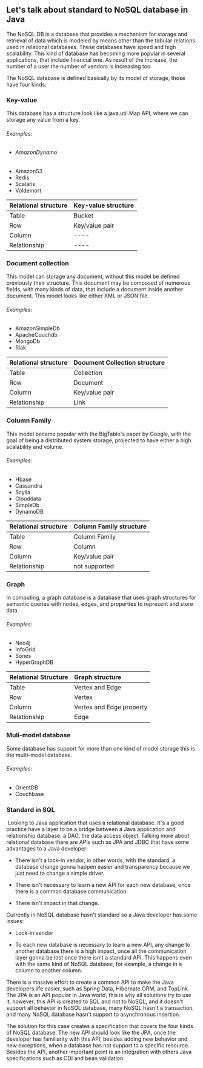 ## Let's talk about standard to NoSQL database in Java

The NoSQL DB is a database that provides a mechanism for storage and retrieval of data which is modeled by means other than the tabular relations used in relational databases. These databases have speed and high scalability. This kind of database has becoming more popular in several applications, that include financial one. As result of the increase, the number of a user the number of vendors is increasing too.

The NoSQL database is defined basically by its model of storage, those have four kinds:

### Key-value

This database has a structure look like a java.util.Map API, where we can storage any value from a key.

###### Examples:

* ###### AmazonDynamo
* AmazonS3 
* Redis 
* Scalaris 
* Voldemort 

| Relational structure | Key-value structure |
| :--- | :--- |
| Table | Bucket |
| Row | Key/value pair |
| Column | ---- |
| Relationship | ---- |

### Document collection

This model can storage any document, without this model be defined previously their structure. This document may be composed of numerous fields, with many kinds of data, that include a document inside another document. This model looks like either XML or JSON file.

###### Examples:

* AmazonSimpleDb 
* ApacheCouchdb 
* MongoDb 
* Riak 

| Relational structure | Document Collection structure |
| :--- | :--- |
| Table | Collection |
| Row | Document |
| Column | Key/value pair |
| Relationship | Link |

### Column Family

This model became popular with the BigTable's paper by Google, with the goal of being a distributed system storage, projected to have either a high scalability and volume.

###### Examples:

* Hbase
* Cassandra
* Scylla
* Clouddata
* SimpleDb
* DynamoDB

| Relational structure | Column Family structure |
| :--- | :--- |
| Table | Column Family |
| Row | Column |
| Column | Key/value pair |
| Relationship | not supported |

### Graph

In computing, a graph database is a database that uses graph structures for semantic queries with nodes, edges, and properties to represent and store data.

###### Examples:

* Neo4j 
* InfoGrid 
* Sones 
* HyperGraphDB

| Relational Structure | Graph structure |
| :--- | :--- |
| Table | Vertex and Edge |
| Row | Vertex |
| Column | Vertex and Edge property |
| Relationship | Edge |

### Muli-model database

Some database has support for more than one kind of model storage this is the multi-model database.

###### Examples:

* OrientDB
* Couchbase

### Standard in SQL

 Looking to Java application that uses a relational database. It's a good practice have a layer to be a bridge between a Java application and relationship database: a DAO, the data access object. Talking more about relational database there are APIs such as JPA and JDBC that have some advantages to a Java developer:

* There isn't a lock-in vendor, in other words, with the standard, a database change gonna happen easier and transparency because we just need to change a simple driver.

* There isn't necessary to learn a new API for each new database,  once there is a common database communication.

* There isn't impact in that change.



 Currently in NoSQL database hasn't standard so a Java developer has some issues:

* Lock-in vendor

* To each new database is necessary to learn a new API, any change to another database there is a high impact, once all the communication layer gonna be lost once there isn't a standard API. This happens even with the same kind of NoSQL database, for example, a change in a column to another column.



There is a massive effort to create a common API to make the Java developers life easier, such as Spring Data, Hibernate ORM, and TopLink. The JPA is an API popular in Java world, this is why all solutions try to use it, however, this API is created to SQL and not to NoSQL, and it doesn't support all behavior in NoSQL database, many NoSQL hasn't a transaction, and many NoSQL database hasn't support to asynchronous insertion.

The solution for this case creates a specification that covers the four kinds of NoSQL database. The new API should look like the JPA, once the developer has familiarity with this API, besides adding new behavior and new exceptions, when a database has not support to a specific resource. Besides the API, another important point is an integration with others Java specifications such as CDI and bean validation. 

